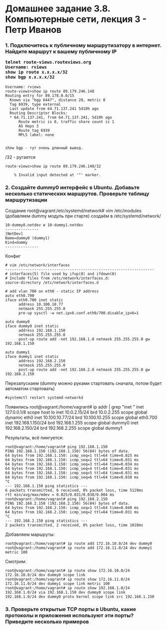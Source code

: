 <h1>Домашнее задание 3.8. Компьютерные сети, лекция 3 - Петр Иванов</h1>

<h3>1. Подключитесь к публичному маршрутизатору в интернет. Найдите маршрут к вашему публичному IP

	telnet route-views.routeviews.org
	Username: rviews
	show ip route x.x.x.x/32
	show bgp x.x.x.x/32
	
</h3>

	Username: rviews
	route-views>show ip route 89.179.246.148
	Routing entry for 89.178.0.0/15
	  Known via "bgp 6447", distance 20, metric 0
	  Tag 6939, type external
	  Last update from 64.71.137.241 5d10h ago
	  Routing Descriptor Blocks:
	  * 64.71.137.241, from 64.71.137.241, 5d10h ago
		  Route metric is 0, traffic share count is 1
		  AS Hops 3
		  Route tag 6939
		  MPLS label: none


	show bgp - тут очень длинный вывод. 

/32 - ругается 

	route-views>show ip route 89.179.246.148/32
											^
		% Invalid input detected at '^' marker.

<h3>2. Создайте dummy0 интерфейс в Ubuntu. Добавьте несколько статических маршрутов. Проверьте таблицу маршрутизации</h3>

Создание
	root@vagrant:/etc/systemd/network# vim /etc/modules (добавляем dummy модуль при старте)
	создаём в 
	/etc/systemd/network/

	10-dummy0.netdev и 10-dummy1.netdev
	---------------
	[NetDev]
	Name=dummy0 (dummy1)
	Kind=dummy
	---------------
	
Конфиг

	# vim /etc/network/interfaces
	-------------------------------------------------------------------
	# interfaces(5) file used by ifup(8) and ifdown(8)
	# Include files from /etc/network/interfaces.d:
	source-directory /etc/network/interfaces.d

	# add vlan 700 on eth0 - static IP address
	auto eth0.700
	iface eth0.700 inet static
		  address 10.100.10.77
		  netmask 255.255.255.0
		  pre-up sysctl -w net.ipv6.conf.eth0/700.disable_ipv6=1

	auto dummy0
	iface dummy0 inet static
		  address 192.168.1.150
		  netmask 255.255.255.0
		  post-up route add -net 192.168.1.0 netmask 255.255.255.0 gw 192.168.1.150

	auto dummy1
	iface dummy1 inet static
		  address 192.168.2.150
		  netmask 255.255.255.0
		  post-up route add -net 192.168.2.0 netmask 255.255.255.0 gw 192.168.2.150

Перезапускаем (dummy можно руками стартовать сначала, потом будет автоматом стартовать)

	#systemctl restart systemd-networkd

Появились
	root@vagrant:/home/vagrant# ip addr | grep "inet "
		inet 127.0.0.1/8 scope host lo
		inet 10.0.2.15/24 brd 10.0.2.255 scope global dynamic eth0
		inet 10.100.10.77/24 brd 10.100.10.255 scope global eth0.700
		inet 192.168.1.150/24 brd 192.168.1.255 scope global dummy0
		inet 192.168.2.150/24 brd 192.168.2.255 scope global dummy1

Результаты, всё пингуется:

	root@vagrant:/home/vagrant# ping 192.168.1.150
	PING 192.168.1.150 (192.168.1.150) 56(84) bytes of data.
	64 bytes from 192.168.1.150: icmp_seq=1 ttl=64 time=0.025 ms
	64 bytes from 192.168.1.150: icmp_seq=2 ttl=64 time=0.031 ms
	64 bytes from 192.168.1.150: icmp_seq=3 ttl=64 time=0.034 ms
	64 bytes from 192.168.1.150: icmp_seq=4 ttl=64 time=0.031 ms
	64 bytes from 192.168.1.150: icmp_seq=5 ttl=64 time=0.031 ms
	64 bytes from 192.168.1.150: icmp_seq=6 ttl=64 time=0.038 ms
	^C
	--- 192.168.1.150 ping statistics ---
	6 packets transmitted, 6 received, 0% packet loss, time 5129ms
	rtt min/avg/max/mdev = 0.025/0.031/0.038/0.004 ms
	root@vagrant:/home/vagrant# ping 192.168.2.150
	PING 192.168.2.150 (192.168.2.150) 56(84) bytes of data.
	64 bytes from 192.168.2.150: icmp_seq=1 ttl=64 time=0.040 ms
	64 bytes from 192.168.2.150: icmp_seq=2 ttl=64 time=0.031 ms
	^C
	--- 192.168.2.150 ping statistics ---
	2 packets transmitted, 2 received, 0% packet loss, time 1010ms
	
Добавляем маршруты:

	root@vagrant:/home/vagrant# ip route add 172.16.10.0/24 dev dummy0
	root@vagrant:/home/vagrant# ip route add 172.16.11.0/24 dev dummy1 metric 100
	

Смотрим:

	root@vagrant:/home/vagrant# ip route show 172.16.10.0/24
	172.16.10.0/24 dev dummy0 scope link
	root@vagrant:/home/vagrant# ip route show 172.16.11.0/24
	172.16.11.0/24 dev dummy1 scope link metric 100
	root@vagrant:/home/vagrant# ip route show 192.168.1.0/24
	192.168.1.0/24 via 192.168.1.150 dev dummy0 scope link
	192.168.1.0/24 dev dummy0 proto kernel scope link src 192.168.1.150	
	
<h3>3. Проверьте открытые TCP порты в Ubuntu, какие протоколы и приложения используют эти порты? Приведите несколько примеров</h3>

